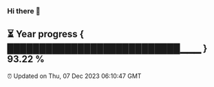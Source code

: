 ### Hi there 👋
⏳ Year progress { ███████████████████████████▁▁▁ } 93.22 %
---
⏰ Updated on Thu, 07 Dec 2023 06:10:47 GMT

